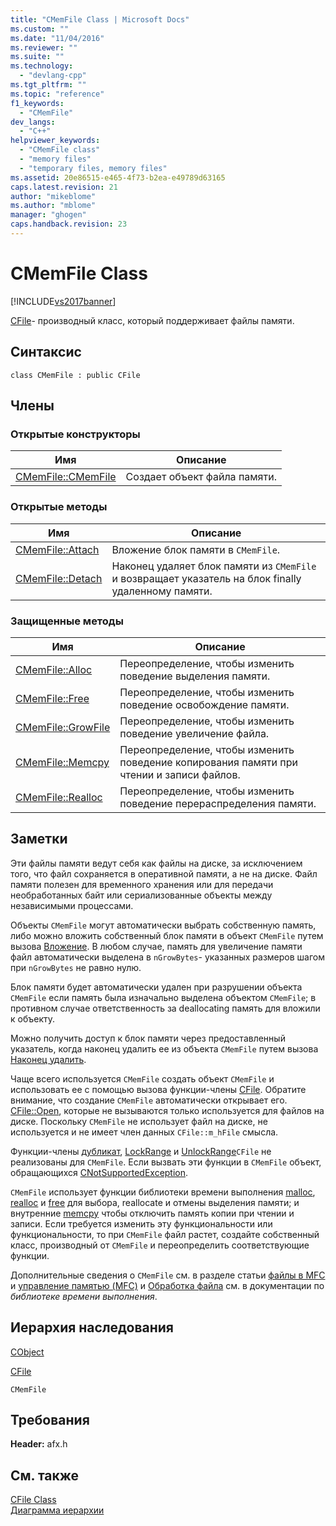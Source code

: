 ```yaml
---
title: "CMemFile Class | Microsoft Docs"
ms.custom: ""
ms.date: "11/04/2016"
ms.reviewer: ""
ms.suite: ""
ms.technology: 
  - "devlang-cpp"
ms.tgt_pltfrm: ""
ms.topic: "reference"
f1_keywords: 
  - "CMemFile"
dev_langs: 
  - "C++"
helpviewer_keywords: 
  - "CMemFile class"
  - "memory files"
  - "temporary files, memory files"
ms.assetid: 20e86515-e465-4f73-b2ea-e49789d63165
caps.latest.revision: 21
author: "mikeblome"
ms.author: "mblome"
manager: "ghogen"
caps.handback.revision: 23
---
```

# CMemFile Class
[!INCLUDE[vs2017banner](../../assembler/inline/includes/vs2017banner.md)]

[CFile](../../mfc/reference/cfile-class.md)\- производный класс, который поддерживает файлы памяти.  
  
## Синтаксис  
  
```  
class CMemFile : public CFile  
```  
  
## Члены  
  
### Открытые конструкторы  
  
|Имя|Описание|  
|---------|--------------|  
|[CMemFile::CMemFile](../Topic/CMemFile::CMemFile.md)|Создает объект файла памяти.|  
  
### Открытые методы  
  
|Имя|Описание|  
|---------|--------------|  
|[CMemFile::Attach](../Topic/CMemFile::Attach.md)|Вложение блок памяти в `CMemFile`.|  
|[CMemFile::Detach](../Topic/CMemFile::Detach.md)|Наконец удаляет блок памяти из `CMemFile` и возвращает указатель на блок finally удаленному памяти.|  
  
### Защищенные методы  
  
|Имя|Описание|  
|---------|--------------|  
|[CMemFile::Alloc](../Topic/CMemFile::Alloc.md)|Переопределение, чтобы изменить поведение выделения памяти.|  
|[CMemFile::Free](../Topic/CMemFile::Free.md)|Переопределение, чтобы изменить поведение освобождение памяти.|  
|[CMemFile::GrowFile](../Topic/CMemFile::GrowFile.md)|Переопределение, чтобы изменить поведение увеличение файла.|  
|[CMemFile::Memcpy](../Topic/CMemFile::Memcpy.md)|Переопределение, чтобы изменить поведение копирования памяти при чтении и записи файлов.|  
|[CMemFile::Realloc](../Topic/CMemFile::Realloc.md)|Переопределение, чтобы изменить поведение перераспределения памяти.|  
  
## Заметки  
 Эти файлы памяти ведут себя как файлы на диске, за исключением того, что файл сохраняется в оперативной памяти, а не на диске.  Файл памяти полезен для временного хранения или для передачи необработанных байт или сериализованные объекты между независимыми процессами.  
  
 Объекты `CMemFile` могут автоматически выбрать собственную память, либо можно вложить собственный блок памяти в объект `CMemFile` путем вызова [Вложение](../Topic/CMemFile::Attach.md).  В любом случае, память для увеличение памяти файл автоматически выделена в `nGrowBytes`\- указанных размеров шагом при `nGrowBytes` не равно нулю.  
  
 Блок памяти будет автоматически удален при разрушении объекта `CMemFile` если память была изначально выделена объектом `CMemFile`; в противном случае ответственность за deallocating память для вложили к объекту.  
  
 Можно получить доступ к блок памяти через предоставленный указатель, когда наконец удалить ее из объекта `CMemFile` путем вызова [Наконец удалить](../Topic/CMemFile::Detach.md).  
  
 Чаще всего используется `CMemFile` создать объект `CMemFile` и использовать ее с помощью вызова функции\-члены [CFile](../../mfc/reference/cfile-class.md).  Обратите внимание, что создание `CMemFile` автоматически открывает его. [CFile::Open](../Topic/CFile::Open.md), которые не вызываются только используется для файлов на диске.  Поскольку `CMemFile` не использует файл на диске, не используется и не имеет член данных `CFile::m_hFile` смысла.  
  
 Функции\-члены [дубликат](../Topic/CFile::Duplicate.md), [LockRange](../Topic/CFile::LockRange.md) и [UnlockRange](../Topic/CFile::UnlockRange.md)`CFile` не реализованы для `CMemFile`.  Если вызвать эти функции в `CMemFile` объект, обращающихся [CNotSupportedException](../../mfc/reference/cnotsupportedexception-class.md).  
  
 `CMemFile` использует функции библиотеки времени выполнения [malloc](../../c-runtime-library/reference/malloc.md), [realloc](../../c-runtime-library/reference/realloc.md) и [free](../../c-runtime-library/reference/free.md) для выбора, reallocate и отмены выделения памяти; и внутренние [memcpy](../../c-runtime-library/reference/memcpy-wmemcpy.md) чтобы отключить память копии при чтении и записи.  Если требуется изменить эту функциональности или функциональности, то при `CMemFile` файл растет, создайте собственный класс, производный от `CMemFile` и переопределить соответствующие функции.  
  
 Дополнительные сведения о `CMemFile` см. в разделе статьи [файлы в MFC](../../mfc/files-in-mfc.md) и [управление памятью \(MFC\)](../../mfc/memory-management.md) и [Обработка файла](../../c-runtime-library/file-handling.md) см. в документации по *библиотеке времени выполнения*.  
  
## Иерархия наследования  
 [CObject](../Topic/CObject%20Class.md)  
  
 [CFile](../../mfc/reference/cfile-class.md)  
  
 `CMemFile`  
  
## Требования  
 **Header:**  afx.h  
  
## См. также  
 [CFile Class](../../mfc/reference/cfile-class.md)   
 [Диаграмма иерархии](../../mfc/hierarchy-chart.md)